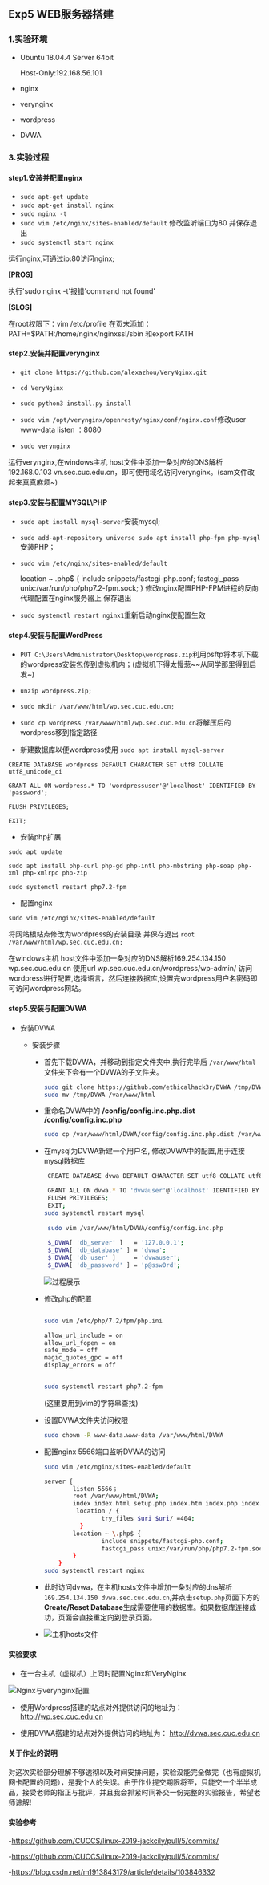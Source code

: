 ## Exp5 WEB服务器搭建

### 1.实验环境
* Ubuntu 18.04.4 Server 64bit
  
   Host-Only:192.168.56.101
* nginx
* verynginx
* wordpress
* DVWA


### 3.实验过程
#### step1.安装并配置nginx
* `sudo apt-get update`
* `sudo apt-get install nginx`
* `sudo nginx -t`
* `sudo vim /etc/nginx/sites-enabled/default`
修改监听端口为80  并保存退出
* `sudo systemctl start nginx`
  
运行nginx,可通过ip:80访问nginx;

  **[PROS]**

执行'sudo nginx -t'报错'command not found'

**[SLOS]**

在root权限下：vim /etc/profile 在页末添加：PATH=$PATH:/home/nginx/nginxssl/sbin
 和export PATH

#### step2.安装并配置verynginx
* `git clone https://github.com/alexazhou/VeryNginx.git`
  
* `cd VeryNginx`
  
*  `sudo python3 install.py install`
  
*  `sudo vim /opt/verynginx/openresty/nginx/conf/nginx.conf`修改user www-data listen ：8080
  
*   `sudo verynginx`
  
运行verynginx,在windows主机 host文件中添加一条对应的DNS解析192.168.0.103 vn.sec.cuc.edu.cn，即可使用域名访问verynginx。(sam文件改起来真真麻烦~)

#### step3.安装与配置MYSQL\PHP
* `sudo apt install mysql-server`安装mysql;
  
* `sudo add-apt-repository universe sudo apt install php-fpm php-mysql`安装PHP；
  
* `sudo vim /etc/nginx/sites-enabled/default`
   
    location ~ \.php$ {
         include snippets/fastcgi-php.conf;
          fastcgi_pass unix:/var/run/php/php7.2-fpm.sock;
     }
修改nginx配置PHP-FPM进程的反向代理配置在nginx服务器上 保存退出

* `sudo systemctl restart nginx1`重新启动nginx使配置生效

#### step4.安装与配置WordPress
* `PUT C:\Users\Administrator\Desktop\wordpress.zip`利用psftp将本机下载的wordpress安装包传到虚拟机内；(虚拟机下得太慢惹~~从同学那里得到启发~)
  
* `unzip wordpress.zip;`
  
* `sudo mkdir /var/www/html/wp.sec.cuc.edu.cn;`
 
* `sudo cp wordpress /var/www/html/wp.sec.cuc.edu.cn`将解压后的wordpress移到指定路径
  
* 新建数据库以便wordpress使用
`sudo apt install mysql-server`

`CREATE DATABASE wordpress DEFAULT CHARACTER SET utf8 COLLATE utf8_unicode_ci`

`GRANT ALL ON wordpress.* TO 'wordpressuser'@'localhost' IDENTIFIED BY 'password';`

`FLUSH PRIVILEGES;`

`EXIT;`
* 安装php扩展
  
`sudo apt update`

`sudo apt install php-curl php-gd php-intl php-mbstring php-soap php-xml php-xmlrpc php-zip`

`sudo systemctl restart php7.2-fpm`
* 配置nginx

`sudo vim /etc/nginx/sites-enabled/default`

将网站根站点修改为wordpress的安装目录 并保存退出
`root /var/www/html/wp.sec.cuc.edu.cn;`

在windows主机 host文件中添加一条对应的DNS解析169.254.134.150 wp.sec.cuc.edu.cn 使用url wp.sec.cuc.edu.cn/wordpress/wp-admin/ 访问wordpress进行配置,选择语言，然后连接数据库,设置完wordpress用户名密码即可访问wordpress网站。

#### step5.安装与配置DVWA
- 安装DVWA

  - 安装步骤

    - 首先下载DVWA，并移动到指定文件夹中,执行完毕后  `/var/www/html`文件夹下会有一个DVWA的子文件夹。

      ```bash
      sudo git clone https://github.com/ethicalhack3r/DVWA /tmp/DVWA
      sudo mv /tmp/DVWA /var/www/html
      ```

    - 重命名DVWA中的 **/config/config.inc.php.dist** **/config/config.inc.php**

      ```bash
      sudo cp /var/www/html/DVWA/config/config.inc.php.dist /var/www/html/DVWA/config/config.inc.php
      ```

    - 在mysql为DVWA新建一个用户名, 修改DVWA中的配置,用于连接mysql数据库

      ```bash
       CREATE DATABASE dvwa DEFAULT CHARACTER SET utf8 COLLATE utf8_unicode_ci;
      
       GRANT ALL ON dvwa.* TO 'dvwauser'@'localhost' IDENTIFIED BY 'p@ssw0rd';
       FLUSH PRIVILEGES;
       EXIT;
      sudo systemctl restart mysql
       
       sudo vim /var/www/html/DVWA/config/config.inc.php
       
       $_DVWA[ 'db_server' ]   = '127.0.0.1';
       $_DVWA[ 'db_database' ] = 'dvwa';
       $_DVWA[ 'db_user' ]     = 'dvwauser';
       $_DVWA[ 'db_password' ] = 'p@ssw0rd';
      ```
      ![过程展示](https://github.com/CUCCS/linux-2020-chococolate/blob/chap0x05/images/3.png)

    - 修改php的配置

      ```bash

      sudo vim /etc/php/7.2/fpm/php.ini
      
      allow_url_include = on
      allow_url_fopen = on
      safe_mode = off
      magic_quotes_gpc = off
      display_errors = off
      

      sudo systemctl restart php7.2-fpm
      ```
        (这里要用到vim的字符串查找)
    - 设置DVWA文件夹访问权限

      ```bash
      sudo chown -R www-data.www-data /var/www/html/DVWA
      ```

    - 配置nginx 5566端口监听DVWA的访问

      ```bash
      sudo vim /etc/nginx/sites-enabled/default
      
      server {
              listen 5566；
              root /var/www/html/DVWA;
              index index.html setup.php index.htm index.php index.nginx-debian.html;
               location / {
                      try_files $uri $uri/ =404;
                }
              location ~ \.php$ {
                      include snippets/fastcgi-php.conf;
                      fastcgi_pass unix:/var/run/php/php7.2-fpm.sock;
              }
          }
      sudo systemctl restart nginx
      ```

    - 此时访问dvwa，在主机hosts文件中增加一条对应的dns解析 `169.254.134.150 dvwa.sec.cuc.edu.cn`,并点击`setup.php`页面下方的**Create/Reset Database**生成需要使用的数据库。如果数据库连接成功，页面会直接重定向到登录页面。
    - ![主机hosts文件](https://github.com/CUCCS/linux-2020-chococolate/blob/chap0x05/images/2.png)

#### 实验要求


* 在一台主机（虚拟机）上同时配置Nginx和VeryNginx  


![Nginx与verynginx配置](https://github.com/CUCCS/linux-2020-chococolate/blob/chap0x05/images/4.png)  

* 使用Wordpress搭建的站点对外提供访问的地址为： http://wp.sec.cuc.edu.cn  

* 使用DVWA搭建的站点对外提供访问的地址为： http://dvwa.sec.cuc.edu.cn  

#### 关于作业的说明
对这次实验部分理解不够透彻以及时间安排问题，实验没能完全做完（也有虚拟机网卡配置的问题），是我个人的失误。由于作业提交期限将至，只能交一个半半成品，接受老师的指正与批评，并且我会抓紧时间补交一份完整的实验报告，希望老师谅解!
#### 实验参考
-https://github.com/CUCCS/linux-2019-jackcily/pull/5/commits/

-https://github.com/CUCCS/linux-2019-jackcily/pull/5/commits/

-https://blog.csdn.net/m1913843179/article/details/103846332